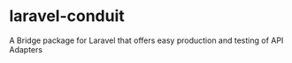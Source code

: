 # laravel-conduit
A Bridge package for Laravel that offers easy production and testing of API Adapters
